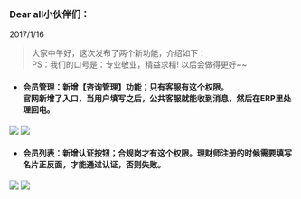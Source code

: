 ﻿<link href="/css/erp_docs.css?v=@ViewBag.Version" rel="stylesheet" />

### Dear all小伙伴们：
2017/1/16
>大家中午好，这次发布了两个新功能，介绍如下：<br/>
PS：我们的口号是：专业敬业，精益求精!  以后会做得更好~~

- #### 会员管理：新增<b class="colred">【咨询管理】功能；只有客服有这个权限。</b><br/>官网新增了入口，当用户填写之后，公共客服就能收到消息，然后在ERP里处理回电。

<img src="/version/v1/images/4_001.jpg" />
<img src="/version/v1/images/4_002.jpg" />

- #### 会员列表：新增<b class="colred">认证按钮；合规岗才有这个权限</b>。理财师注册的时候需要填写名片正反面，才能通过认证，否则失败。
<img src="/version/v1/images/4_003.jpg" /> 
<img src="/version/v1/images/4_004.jpg" />

